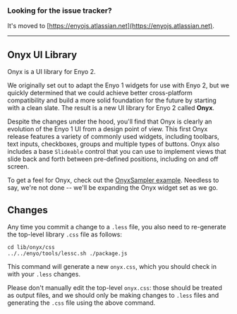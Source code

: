 ### Looking for the issue tracker?  
It's moved to [https://enyojs.atlassian.net](https://enyojs.atlassian.net).

---

## Onyx UI Library

Onyx is a UI library for Enyo 2.

We originally set out to adapt the Enyo 1 widgets for use with Enyo 2, but we quickly determined that we could achieve better cross-platform compatibility and build a more solid foundation for the future by starting with a clean slate. The result is a new UI library for Enyo 2 called **Onyx**.

Despite the changes under the hood, you'll find that Onyx is clearly an evolution of the Enyo 1 UI from a design point of view. This first Onyx release features a variety of commonly used widgets, including toolbars, text inputs, checkboxes, groups and multiple types of buttons. Onyx also includes a base `Slideable` control that you can use to implement views that slide back and forth between pre-defined positions, including on and off screen.

To get a feel for Onyx, check out the [OnyxSampler example](http://enyojs.com/samples/onyxsampler). Needless to say, we're not done -- we'll be expanding the Onyx widget set as we go.

## Changes

Any time  you commit  a change  to a  `.less` file,  you also  need to
re-generate the top-level library `.css` file as follows:

	cd lib/onyx/css
	../../enyo/tools/lessc.sh ./package.js 

This command will generate a new `onyx.css`, which you should check in
with your `.less` changes.

Please don't manually  edit the top-level `onyx.css`:  those should be
treated  as output  files, and  we should  only be  making changes  to
`.less` files and generating the `.css` file using the above command.

